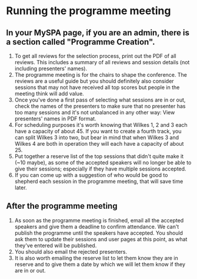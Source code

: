 # Running the programme meeting

## In your MySPA page, if you are an admin, there is a section called "Programme Creation".

1. To get all reviews for the selection process, print out the PDF of all reviews. This includes a summary of all reviews and session details (not including presenters' names).
1. The programme meeting is for the chairs to shape the conference. The reviews are a useful guide but you should definitely also consider sessions that may not have received all top scores but people in the meeting think will add value.
1. Once you've done a first pass of selecting what sessions are in or out, check the names of the presenters to make sure that no presenter has too many sessions and it's not unbalanced in any other way: View presenters' names in PDF format.
1. For scheduling purposes it's worth knowing that Wilkes 1, 2 and 3 each have a capacity of about 45. If you want to create a fourth track, you can split Wilkes 3 into two, but bear in mind that when Wilkes 3 and Wilkes 4 are both in operation they will each have a capacity of about 25.
1. Put together a reserve list of the top sessions that didn't quite make it (~10 maybe), as some of the accepted speakers will no longer be able to give their sessions; especially if they have multiple sessions accepted.
1. If you can come up with a suggestion of who would be good to shepherd each session in the programme meeting, that will save time later.

## After the programme meeting

1. As soon as the programme meeting is finished, email all the accepted speakers and give them a deadline to confirm attendance. We can't publish the programme until the speakers have accepted. You should ask them to update their sessions and user pages at this point, as what they've entered will be published.
1. You should also email the rejected presenters.
1. It is also worth emailing the reserve list to let them know they are in reserve and to give them a date by which we will let them know if they are in or out.
